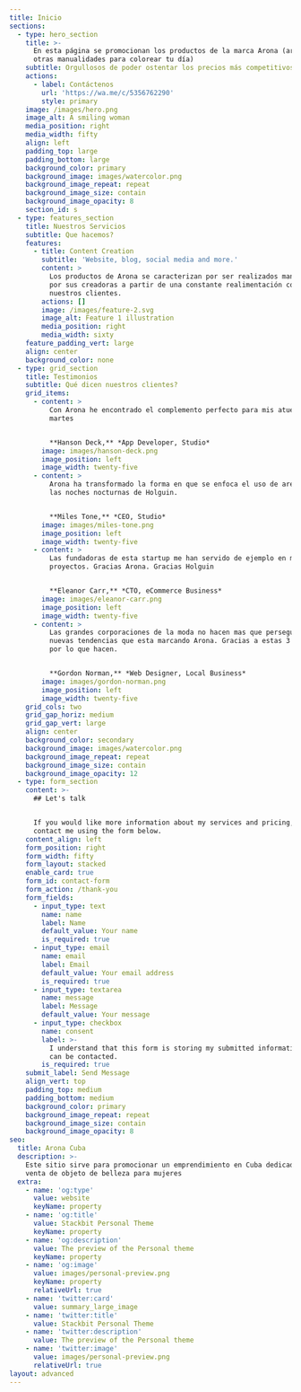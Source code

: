 ```yaml
---
title: Inicio
sections:
  - type: hero_section
    title: >-
      En esta página se promocionan los productos de la marca Arona (aretes y
      otras manualidades para colorear tu día)
    subtitle: Orgullosos de poder ostentar los precios más competitivos del mercado.
    actions:
      - label: Contáctenos
        url: 'https://wa.me/c/5356762290'
        style: primary
    image: /images/hero.png
    image_alt: A smiling woman
    media_position: right
    media_width: fifty
    align: left
    padding_top: large
    padding_bottom: large
    background_color: primary
    background_image: images/watercolor.png
    background_image_repeat: repeat
    background_image_size: contain
    background_image_opacity: 8
    section_id: s
  - type: features_section
    title: Nuestros Servicios
    subtitle: Que hacemos?
    features:
      - title: Content Creation
        subtitle: 'Website, blog, social media and more.'
        content: >
          Los productos de Arona se caracterizan por ser realizados manualmente
          por sus creadoras a partir de una constante realimentación con
          nuestros clientes.
        actions: []
        image: /images/feature-2.svg
        image_alt: Feature 1 illustration
        media_position: right
        media_width: sixty
    feature_padding_vert: large
    align: center
    background_color: none
  - type: grid_section
    title: Testimonios
    subtitle: Qué dicen nuestros clientes?
    grid_items:
      - content: >
          Con Arona he encontrado el complemento perfecto para mis atuendos de
          martes


          **Hanson Deck,** *App Developer, Studio*
        image: images/hanson-deck.png
        image_position: left
        image_width: twenty-five
      - content: >
          Arona ha transformado la forma en que se enfoca el uso de aretes en
          las noches nocturnas de Holguin.


          **Miles Tone,** *CEO, Studio*
        image: images/miles-tone.png
        image_position: left
        image_width: twenty-five
      - content: >
          Las fundadoras de esta startup me han servido de ejemplo en mis nuevos
          proyectos. Gracias Arona. Gracias Holguin


          **Eleanor Carr,** *CTO, eCommerce Business*
        image: images/eleanor-carr.png
        image_position: left
        image_width: twenty-five
      - content: >
          Las grandes corporaciones de la moda no hacen mas que perseguir las
          nuevas tendencias que esta marcando Arona. Gracias a estas 3 chicas
          por lo que hacen.


          **Gordon Norman,** *Web Designer, Local Business*
        image: images/gordon-norman.png
        image_position: left
        image_width: twenty-five
    grid_cols: two
    grid_gap_horiz: medium
    grid_gap_vert: large
    align: center
    background_color: secondary
    background_image: images/watercolor.png
    background_image_repeat: repeat
    background_image_size: contain
    background_image_opacity: 12
  - type: form_section
    content: >-
      ## Let's talk


      If you would like more information about my services and pricing, please
      contact me using the form below.
    content_align: left
    form_position: right
    form_width: fifty
    form_layout: stacked
    enable_card: true
    form_id: contact-form
    form_action: /thank-you
    form_fields:
      - input_type: text
        name: name
        label: Name
        default_value: Your name
        is_required: true
      - input_type: email
        name: email
        label: Email
        default_value: Your email address
        is_required: true
      - input_type: textarea
        name: message
        label: Message
        default_value: Your message
      - input_type: checkbox
        name: consent
        label: >-
          I understand that this form is storing my submitted information so I
          can be contacted.
        is_required: true
    submit_label: Send Message
    align_vert: top
    padding_top: medium
    padding_bottom: medium
    background_color: primary
    background_image_repeat: repeat
    background_image_size: contain
    background_image_opacity: 8
seo:
  title: Arona Cuba
  description: >-
    Este sitio sirve para promocionar un emprendimiento en Cuba dedicado a la
    venta de objeto de belleza para mujeres
  extra:
    - name: 'og:type'
      value: website
      keyName: property
    - name: 'og:title'
      value: Stackbit Personal Theme
      keyName: property
    - name: 'og:description'
      value: The preview of the Personal theme
      keyName: property
    - name: 'og:image'
      value: images/personal-preview.png
      keyName: property
      relativeUrl: true
    - name: 'twitter:card'
      value: summary_large_image
    - name: 'twitter:title'
      value: Stackbit Personal Theme
    - name: 'twitter:description'
      value: The preview of the Personal theme
    - name: 'twitter:image'
      value: images/personal-preview.png
      relativeUrl: true
layout: advanced
---
```

